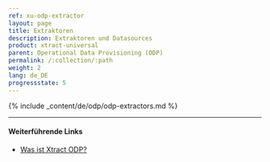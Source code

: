 ```yaml
---
ref: xu-odp-extractor
layout: page
title: Extraktoren
description: Extraktoren und Datasources
product: xtract-universal
parent: Operational Data Provisioning (ODP)
permalink: /:collection/:path
weight: 2
lang: de_DE
progressstate: 5
---
```


{% include _content/de/odp/odp-extractors.md %} 

****
#### Weiterführende Links
- [Was ist Xtract ODP?](../odp#was-ist-xtract-odp)
